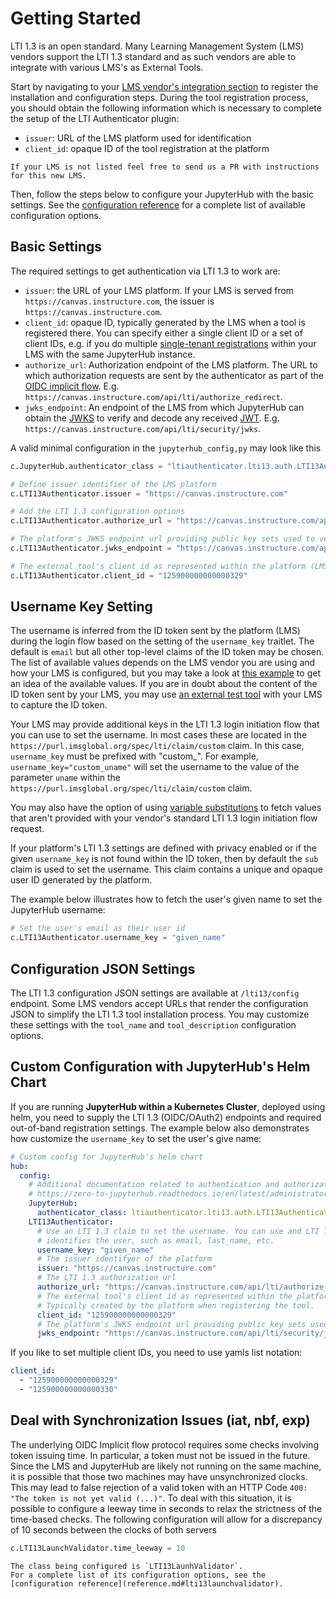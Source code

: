 # Getting Started

LTI 1.3 is an open standard.
Many Learning Management System (LMS) vendors support the LTI 1.3 standard and as such vendors are able to integrate with various LMS's as External Tools.

Start by navigating to your [LMS vendor's integration section](lms-integration.md) to register the installation and configuration steps.
During the tool registration process, you should obtain the following information which is necessary to complete the setup of the LTI Authenticator plugin:

- `issuer`: URL of the LMS platform used for identification
- `client_id`: opaque ID of the tool registration at the platform

```{note}
If your LMS is not listed feel free to send us a PR with instructions for this new LMS.
```

Then, follow the steps below to configure your JupyterHub with the basic settings.
See the [configuration reference](reference) for a complete list of available configuration options.

## Basic Settings

The required settings to get authentication via LTI 1.3 to work are:

- `issuer`: the URL of your LMS platform. If your LMS is served from `https://canvas.instructure.com`, the issuer is `https://canvas.instructure.com`.
- `client_id`: opaque ID, typically generated by the LMS when a tool is registered there.
  You can specify either a single client ID or a set of client IDs, e.g. if you do multiple [single-tenant registrations](https://www.imsglobal.org/spec/lti/v1p3#single-tenant-tool-registered-and-deployed-once) within your LMS with the same JupyterHub instance.
- `authorize_url`: Authorization endpoint of the LMS platform. The URL to which authorization requests are sent by the authenticator as part of the [OIDC implicit flow](https://auth0.com/docs/get-started/authentication-and-authorization-flow/implicit-flow-with-form-post).
  E.g. `https://canvas.instructure.com/api/lti/authorize_redirect`.
- `jwks_endpoint`: An endpoint of the LMS from which JupyterHub can obtain the [JWKS](https://auth0.com/docs/secure/tokens/json-web-tokens/json-web-key-sets) to verify and decode any received [JWT](https://auth0.com/docs/secure/tokens/json-web-tokens).
  E.g. `https://canvas.instructure.com/api/lti/security/jwks`.

A valid minimal configuration in the `jupyterhub_config,py` may look like this

```python
c.JupyterHub.authenticator_class = "ltiauthenticator.lti13.auth.LTI13Authenticator"

# Define issuer identifier of the LMS platform
c.LTI13Authenticator.issuer = "https://canvas.instructure.com"

# Add the LTI 1.3 configuration options
c.LTI13Authenticator.authorize_url = "https://canvas.instructure.com/api/lti/authorize_redirect"

# The platform's JWKS endpoint url providing public key sets used to verify the ID token
c.LTI13Authenticator.jwks_endpoint = "https://canvas.instructure.com/api/lti/security/jwks"

# The external tool's client id as represented within the platform (LMS)
c.LTI13Authenticator.client_id = "125900000000000329"
```

## Username Key Setting

The username is inferred from the ID token sent by the platform (LMS) during the login flow based on the setting of the `username_key` traitlet.
The default is `email` but all other top-level claims of the ID token may be chosen.
The list of available values depends on the LMS vendor you are using and how your LMS is configured, but you may take a look at [this example](http://www.imsglobal.org/spec/lti/v1p3/#examplelinkrequest) to get an idea of the available values.
If you are in doubt about the content of the ID token sent by your LMS, you may use [an external test tool](https://saltire.lti.app/tool) with your LMS to capture the ID token.

Your LMS may provide additional keys in the LTI 1.3 login initiation flow that you can use to set the username.
In most cases these are located in the `https://purl.imsglobal.org/spec/lti/claim/custom` claim.
In this case, `username_key` must be prefixed with "custom\_".
For example, `username_key="custom_uname"` will set the username to the value of the parameter `uname` within the `https://purl.imsglobal.org/spec/lti/claim/custom` claim.

You may also have the option of using [variable substitutions](http://www.imsglobal.org/spec/lti/v1p3/#customproperty) to fetch values that aren't provided with your vendor's standard LTI 1.3 login initiation flow request.

If your platform's LTI 1.3 settings are defined with privacy enabled or if the given `username_key` is not found within the ID token, then by default the `sub` claim is used to set the username.
This claim contains a unique and opaque user ID generated by the platform.

The example below illustrates how to fetch the user's given name to set the JupyterHub username:

```python
# Set the user's email as their user id
c.LTI13Authenticator.username_key = "given_name"
```

## Configuration JSON Settings

The LTI 1.3 configuration JSON settings are available at `/lti13/config` endpoint.
Some LMS vendors accept URLs that render the configuration JSON to simplify the LTI 1.3 tool installation process.
You may customize these settings with the `tool_name` and `tool_description` configuration options.

## Custom Configuration with JupyterHub's Helm Chart

If you are running **JupyterHub within a Kubernetes Cluster**, deployed using helm, you need to supply the LTI 1.3 (OIDC/OAuth2) endpoints and required out-of-band registration settings. The example below also demonstrates how customize the `username_key` to set the user's give name:

```yaml
# Custom config for JupyterHub's helm chart
hub:
  config:
    # Additional documentation related to authentication and authorization available at
    # https://zero-to-jupyterhub.readthedocs.io/en/latest/administrator/authentication.html
    JupyterHub:
      authenticator_class: ltiauthenticator.lti13.auth.LTI13Authenticator
    LTI13Authenticator:
      # Use an LTI 1.3 claim to set the username. You can use and LTI 1.3 claim that
      # identifies the user, such as email, last_name, etc.
      username_key: "given_name"
      # The issuer identifyer of the platform
      issuer: "https://canvas.instructure.com"
      # The LTI 1.3 authorization url
      authorize_url: "https://canvas.instructure.com/api/lti/authorize_redirect"
      # The external tool's client id as represented within the platform (LMS)
      # Typically created by the platform when registering the tool.
      client_id: "125900000000000329"
      # The platform's JWKS endpoint url providing public key sets used to verify the ID token
      jwks_endpoint: "https://canvas.instructure.com/api/lti/security/jwks"
```

If you like to set multiple client IDs, you need to use yamls list notation:

```yaml
client_id:
  - "125900000000000329"
  - "125900000000000330"
```

## Deal with Synchronization Issues (iat, nbf, exp)

The underlying OIDC Implicit flow protocol requires some checks involving token issuing time.
In particular, a token must not be issued in the future.
Since the LMS and JupyterHub are likely not running on the same machine, it is possible that those two machines may have unsynchronized clocks.
This may lead to false rejection of a valid token with an HTTP Code `400: "The token is not yet valid (...)"`.
To deal with this situation, it is possible to configure a leeway time in seconds to relax the strictness of the time-based checks.
The following configuration will allow for a discrepancy of 10 seconds between the clocks of both servers

```python
c.LTI13LaunchValidator.time_leeway = 10
```

```{note}
The class being configured is `LTI13LaunhValidator`.
For a complete list of its configuration options, see the [configuration reference](reference.md#lti13launchvalidator).
```
